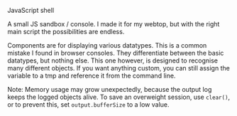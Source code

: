 JavaScript shell

A small JS sandbox / console. I made it for my webtop, but with the right main script the possibilities are endless.

Components are for displaying various datatypes.
This is a common mistake I found in browser consoles. They differentiate between the basic datatypes, but nothing else. This one however, is designed to recognise many different objects. If you want anything custom, you can still assign the variable to a tmp and reference it from the command line.

Note: Memory usage may grow unexpectedly, because the output log keeps the logged objects alive. To save an overweight session, use `clear()`, or to prevent this, set `output.bufferSize` to a low value.